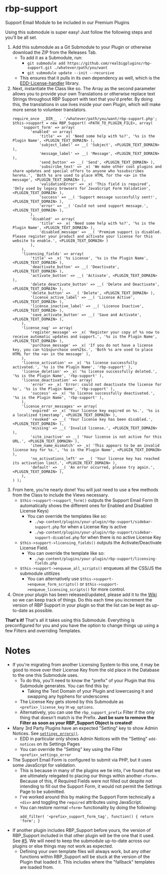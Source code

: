 # rbp-support
Support Email Module to be included in our Premium Plugins

Using this submodule is super easy! Just follow the following steps and you'll be all set.

1. Add this submodule as a Git Submodule to your Plugin or otherwise download the ZIP from the Releases Tab.
    - To add it as a Submodule, run:
      - `git submodule add https://github.com/realbigplugins/rbp-support.git ./whatever/path/you/want`
      - `git submodule update --init --recursive`
    - This ensures that it pulls in its own dependency as well, which is the [EDD-License-handler](https://github.com/easydigitaldownloads/EDD-License-handler) library.
2. Next, instantiate the Class like so. The Array as the second parameter allows you to provide your own Translations or otherwise replace text Strings throughout RBP Support with text that you'd prefer. By doing this, the translations in use lives inside your own Plugin, which will make more sense to volunteer translators.
    ```
    require_once __DIR__ . '/whatever/path/you/want/rbp-support.php';
    $this->support = new RBP_Support( <PATH_TO_PLUGIN_FILE>, array(
		'support_form' => array(
			'enabled' => array(
				'title' => _x( 'Need some help with %s?', '%s is the Plugin Name', <PLUGIN_TEXT_DOMAIN> ),
				'subject_label' => __( 'Subject', <PLUGIN_TEXT_DOMAIN> ),
				'message_label' => __( 'Message', <PLUGIN_TEXT_DOMAIN> ),
				'send_button' => __( 'Send', <PLUGIN_TEXT_DOMAIN> ),
				'subscribe_text' => _x( 'We make other cool plugins and share updates and special offers to anyone who %ssubscribes here%s.', 'Both %s are used to place HTML for the <a> in the message', <PLUGIN_TEXT_DOMAIN> ),
				'validationError' => _x( 'This field is required', 'Only used by legacy browsers for JavaScript Form Validation', <PLUGIN_TEXT_DOMAIN> ),
				'success' => __( 'Support message succesfully sent!', <PLUGIN_TEXT_DOMAIN> ),
				'error' => __( 'Could not send support message.', <PLUGIN_TEXT_DOMAIN> ),
			),
			'disabled' => array(
				'title' => _x( 'Need some help with %s?', '%s is the Plugin Name', <PLUGIN_TEXT_DOMAIN> ),
				'disabled_message' => __( 'Premium support is disabled. Please register your product and activate your license for this website to enable.', <PLUGIN_TEXT_DOMAIN> )
			),
		),
		'licensing_fields' => array(
			'title' => _x( '%s License', '%s is the Plugin Name', <PLUGIN_TEXT_DOMAIN> ),
			'deactivate_button' => __( 'Deactivate', <PLUGIN_TEXT_DOMAIN> ),
			'activate_button' => __( 'Activate', <PLUGIN_TEXT_DOMAIN> ),
			'delete_deactivate_button' => __( 'Delete and Deactivate', <PLUGIN_TEXT_DOMAIN> ),
			'delete_button' => __( 'Delete', <PLUGIN_TEXT_DOMAIN> ),
			'license_active_label' => __( 'License Active', <PLUGIN_TEXT_DOMAIN> ),
			'license_inactive_label' => __( 'License Inactive', <PLUGIN_TEXT_DOMAIN> ),
			'save_activate_button' => __( 'Save and Activate', <PLUGIN_TEXT_DOMAIN> ),
		),
		'license_nag' => array(
			'register_message' => _x( 'Register your copy of %s now to receive automatic updates and support.', '%s is the Plugin Name', <PLUGIN_TEXT_DOMAIN> ),
			'purchase_message' => _x( 'If you do not have a license key, you can %1$spurchase one%2$s.', 'Both %s are used to place HTML for the <a> in the message' ),
		),
		'license_activation' => _x( '%s license successfully activated.', '%s is the Plugin Name', 'rbp-support' ),
		'license_deletion' => _x( '%s license successfully deleted.', '%s is the Plugin Name', 'rbp-support' ),
		'license_deactivation' => array(
			'error' => _x( 'Error: could not deactivate the license for %s', '%s is the Plugin Name', 'rbp-support' ),
			'success' => _x( '%s license successfully deactivated.', '%s is the Plugin Name', 'rbp-support' ),
		),
		'license_error_messages' => array(
			'expired' => _x( 'Your license key expired on %s.', '%s is a localized timestamp', <PLUGIN_TEXT_DOMAIN> ),
			'revoked' => __( 'Your license key has been disabled.', <PLUGIN_TEXT_DOMAIN> ),
			'missing' => __( 'Invalid license.', <PLUGIN_TEXT_DOMAIN> ),
			'site_inactive' => __( 'Your license is not active for this URL.', <PLUGIN_TEXT_DOMAIN> ),
			'item_name_mismatch' => _x( 'This appears to be an invalid license key for %s.', '%s is the Plugin Name', <PLUGIN_TEXT_DOMAIN> ),
			'no_activations_left' => __( 'Your license key has reached its activation limit.', <PLUGIN_TEXT_DOMAIN> ),
			'default' => __( 'An error occurred, please try again.', <PLUGIN_TEXT_DOMAIN> ),
		),
	) );
    ```
3. From here, you're nearly done! You will just need to use a few methods from the Class to include the Views necessary.
    - `$this->support->support_form()` outputs the Support Email Form (It automatically shows the different ones for Enabled and Disabled License Keys)
      - You can override the templates like so:
        - `./wp-content/plugins/your-plugin/rbp-support/sidebar-support.php` for when a License Key is active
        - `./wp-content/plugins/your-plugin/rbp-support/sidebar-support-disabled.php` for when there is no active License Key
    - `$this->support->licensing_fields()` outputs the Activate/Deactivate License Field. 
      - You can override the template like so:
        - `./wp-content/plugins/your-plugin/rbp-support/licensing-fields.php`
    - `$this->support->enqueue_all_scripts()` enqueues all the CSS/JS the submodule utitlizes
      - You can alternatively use `$this->support->enqueue_form_scripts()` or `$this->support->enqueue_licensing_scripts()` for more control.
4. Once your plugin has been released/updated, please add it to the [Wiki](https://github.com/realbigplugins/rbp-support/wiki/RBP-Support-Usage-List) so we can keep track of things. Do this each time you increment the version of RBP Support in your plugin so that the list can be kept as up-to-date as possible.

**That's it!** That's all it takes using this Submodule. Everything is preconfigured for you and you have the option to change things up using a few Filters and overriding Templates.

# Notes

* If you're migrating from another Licensing System to this one, it may be good to move over their License Key from the old place in the Database to the one this Submodule uses.
  - To do this, you'll need to know the "prefix" of your Plugin that this Submodule generates. You can find this by:
    - Taking the Text Domain of your Plugin and lowercasing it and swapping any hyphens for underscores
  - The License Key gets stored by this Submodule as `<prefix>_license_key` in `wp_options`.
  - Alternatively, you can use the `rbp_support_prefix` Filter if the only thing that doesn't match is the Prefix. **Just be sure to remove the Filter as soon as your RBP_Support Object is created!**
* Many 3rd Party Plugins have an expected "Setting" key to show Admin Notices. See [`settings_errors()`](https://codex.wordpress.org/Function_Reference/settings_errors).
  - EDD in particular only shows Admin Notices with the "Setting" `edd-notices` on its Settings Pages
  - You can override the "Setting" key using the Filter `<prefix>_settings_error`
* The Support Email Form is configured to submit via PHP, but it uses some JavaScript for validation.
  - This is because in many of the plugins we tie into, I've found that we are ultimately relegated to placing our things within another `<form>`. Because of this, if Required Fields were not filled out despite not intending to fill out the Support Form, it would not permit the Settings Page to be submitted.
  - I've worked around this by making the Support Form technically a `<div>` and toggling the `required` attributes using JavaScript.
  - You can restore normal `<form>` functionality by doing the following:
    ```
    add_filter( '<prefix>_support_form_tag', function() { return 'form'; }
    ```
* If another plugin includes RBP_Support before yours, the version of RBP_Support included in that other plugin will be the one that it used. See [#5](https://github.com/realbigplugins/rbp-support/issues/5). We will need to keep the submodule up-to-date across our plugins or else things may not work as expected.
  - Defining your own template files will always work, but any other functions within RBP_Support will be stuck at the version of the Plugin that loaded it. This includes where the "fallback" templates are loaded from.
